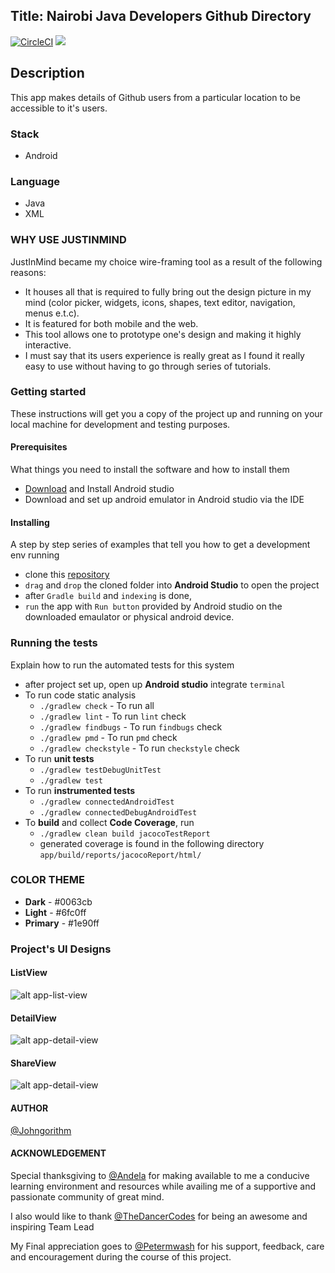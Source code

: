 
## Title: Nairobi Java Developers Github Directory

[![CircleCI](https://circleci.com/gh/johngorithm/github-ap-with-java.svg?style=svg)](https://circleci.com/gh/johngorithm/github-ap-with-java)  <a href="https://codeclimate.com/github/johngorithm/github-ap-with-java/maintainability"><img src="https://api.codeclimate.com/v1/badges/2ece7f637a5571667e7a/maintainability" /></a>

## Description

This app makes details of Github users from a particular location to be accessible to it's users.

### Stack
- Android
 ### Language
- Java
- XML
 ### WHY USE JUSTINMIND
JustInMind became my choice wire-framing tool as a result of the following reasons:
- It houses all that is required to fully bring out the design picture in my mind (color picker, widgets, icons, shapes, text editor, navigation, menus e.t.c).
- It is featured for both mobile and the web.
- This tool allows one to prototype one's design and making it highly interactive.
- I must say that its users experience is really great as I found it really easy to use without having to go through series of tutorials.

### Getting started

These instructions will get you a copy of the project up and running on your local machine for development and testing purposes.

#### Prerequisites
What things you need to install the software and how to install them

- [Download](https://developer.android.com/studio/) and Install Android studio
- Download and set up android emulator in Android studio via the IDE


#### Installing
A step by step series of examples that tell you how to get a development env running

- clone this [repository](https://github.com/johngorithm/github-ap-with-java.git)
- `drag` and `drop` the cloned folder into **Android Studio** to open the project
- after `Gradle build` and `indexing` is done,
- `run` the app with `Run button` provided by Android studio on the downloaded emaulator or physical android device.


### Running the tests
Explain how to run the automated tests for this system
- after project set up, open up **Android studio** integrate `terminal`
- To run code static analysis
  - ` ./gradlew check ` - To run all
  - ` ./gradlew lint `  - To run `lint` check
  - ` ./gradlew findbugs `  - To run `findbugs` check
  - ` ./gradlew pmd `  - To run `pmd` check
  - ` ./gradlew checkstyle `  - To run `checkstyle` check
- To run **unit tests**
  - ```./gradlew testDebugUnitTest```
  - ```./gradlew test ```
- To run **instrumented tests**
  - `./gradlew connectedAndroidTest`
  - `./gradlew connectedDebugAndroidTest`
- To **build** and collect **Code Coverage**, run
  - ```./gradlew clean build jacocoTestReport```
  - generated coverage is found in the following directory ```app/build/reports/jacocoReport/html/```


### COLOR THEME
- **Dark** - #0063cb
- **Light** - #6fc0ff
- **Primary** - #1e90ff


### Project's UI Designs

#### ListView
![alt app-list-view](./wireframes/list-view.png)

#### DetailView
![alt app-detail-view](./wireframes/detail-view.png)

#### ShareView
![alt app-detail-view](./wireframes/share-view.png)

#### AUTHOR
[@Johngorithm](https://github.com/johngorithm)

#### ACKNOWLEDGEMENT
Special thanksgiving to [@Andela](https://andela.com) for making available to me a conducive learning environment and resources while availing me of a supportive and passionate community of great mind.

I also would like to thank [@TheDancerCodes](https://github.com/theDancerCodes) for being an awesome and inspiring Team Lead

My Final appreciation goes to [@Petermwash](https://github.com/petermwash) for his support, feedback, care and encouragement during the course of this project.